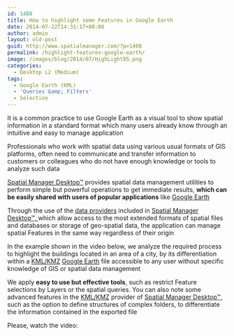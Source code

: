 ```yaml
---
id: 1408
title: How to highlight some Features in Google Earth
date: 2014-07-22T14:31:17+00:00
author: admin
layout: old-post
guid: http://www.spatialmanager.com/?p=1408
permalink: /highlight-features-google-earth/
image: /images/blog/2014/07/HighLight85.png
categories:
  - Desktop L2 (Medium)
tags:
  - Google Earth (KML)
  - 'Queries &amp; Filters'
  - Selection
---
```

It is a common practice to use Google Earth as a visual tool to show spatial information in a standard format which many users already know through an intuitive and easy to manage application

<!--more-->Professionals who work with spatial data using various usual formats of GIS platforms, often need to communicate and transfer information to customers or colleagues who do not have enough knowledge or tools to analyze such data

<a title="Spatial Manager Desktop™ page" href="http://www.spatialmanager.com/spm-desktop/" target="_blank" rel="nofollow">Spatial Manager Desktop™</a> provides spatial data management utilities to perform simple but powerful operations to get immediate results, **which can be easily shared with users of popular applications** like <a title="Google Earth page" href="https://www.google.com/earth/" target="_blank" rel="nofollow">Google Earth</a>

Through the use of the <a title="Spatial Manager data providers" href="http://wiki.spatialmanager.com/index.php/Spatial_Manager_Desktop%E2%84%A2_-_FAQs:_Providers" target="_blank" rel="nofollow">data providers</a> included in <a title="Spatial Manager Desktop™ page" href="http://www.spatialmanager.com/spm-desktop/" target="_blank" rel="nofollow">Spatial Manager Desktop™, </a>which allow access to the most extended formats of spatial files and databases or storage of geo-spatial data, the application can manage spatial Features in the same way regardless of their origin

In the example shown in the video below, we analyze the required process to highlight the buildings located in an area of ​​a city, by its differentiation within a <a title="KML file Wikipedia" href="http://en.wikipedia.org/wiki/Keyhole_Markup_Language" target="_blank" rel="nofollow">KML/KMZ</a> <a title="Google Earth page" href="https://www.google.com/earth/" target="_blank" rel="nofollow">Google Earth</a> file accessible to any user without specific knowledge of GIS or spatial data management

We apply **easy to use but effective tools**, such as restrict Feature selections by Layers or the spatial queries. You can also note some advanced features in the <a title="KML file Wikipedia" href="http://en.wikipedia.org/wiki/Keyhole_Markup_Language" target="_blank" rel="nofollow">KML/KMZ</a> provider of <a title="Spatial Manager Desktop™ page" href="http://www.spatialmanager.com/spm-desktop/" target="_blank" rel="nofollow">Spatial Manager Desktop™, </a>such as the option to define structures of complex folders, to differentiate the information contained in the exported file

Please, watch the video: